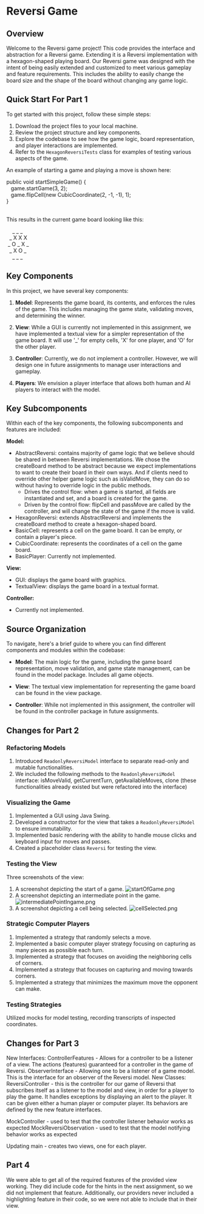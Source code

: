 # Reversi Game

## Overview

Welcome to the Reversi game project! This code provides the interface and abstraction
for a Reversi game. Extending it is a Reversi implementation with a hexagon-shaped playing board.
Our Reversi game was designed with the intent of being easily extended
and customized to meet various gameplay and feature requirements. This 
includes the ability to easily change the board size and the shape of the board without
changing any game logic.

## Quick Start For Part 1

To get started with this project, follow these simple steps:

1. Download the project files to your local machine.
2. Review the project structure and key components.
3. Explore the codebase to see how the game logic, board representation, and player interactions are implemented.
4. Refer to the `HexagonReversiTests` class for examples of testing various aspects of the game.

An example of starting a game and playing a move is shown here: <br>

public void startSimpleGame() { <br>
&nbsp;&nbsp; game.startGame(3, 2); <br>
&nbsp;&nbsp; game.flipCell(new CubicCoordinate(2, -1, -1), 1); <br>
}
<br>
<br>

This results in the current game board looking like this:

&nbsp;&nbsp;&nbsp;&nbsp;_ _ _ <br>
&nbsp;&nbsp;_ X X X <br>
&nbsp;_ O _ X _ <br>
&nbsp;&nbsp;_ X O _ <br>
&nbsp;&nbsp;&nbsp;&nbsp;_ _ _


## Key Components

In this project, we have several key components:

1. **Model**: Represents the game board, its contents, and enforces the rules of the game. This includes managing the game state, validating moves, and determining the winner.

2. **View**: While a GUI is currently not implemented in this assignment, we have implemented a textual view for a simpler representation of the game board. It will use '_' for empty cells, 'X' for one player, and 'O' for the other player.

3. **Controller**: Currently, we do not implement a controller. However, we will design one in future assignments to manage user interactions and gameplay.

4. **Players**: We envision a player interface that allows both human and AI players to interact with the model.

## Key Subcomponents

Within each of the key components, the following subcomponents and features are included:

**Model:**
- AbstractReversi: contains majority of game logic that we believe should be shared in between
  Reversi implementations. We chose the createBoard method to be abstract because we expect
  implementations to want to create their board in their own ways. And if clients need to override
  other helper game logic such as isValidMove, they can do so without having to override
  logic in the public methods.
    - Drives the control flow: when a game is started, all fields are instantiated and set, and a board is created for the game.
    - Driven by the control flow: flipCell and passMove are called by the controller, and will change the state of the game
      if the move is valid.
- HexagonReversi: extends AbstractReversi and implements the createBoard method to create a hexagon-shaped board.
- BasicCell: represents a cell on the game board. It can be empty, or contain a player's piece.
- CubicCoordinate: represents the coordinates of a cell on the game board.
- BasicPlayer: Currently not implemented.
  
**View:**
- GUI: displays the game board with graphics.
- TextualView: displays the game board in a textual format.


**Controller:**
- Currently not implemented.


## Source Organization

To navigate, here's a brief guide to where you can find different components and modules within the codebase:

- **Model**: The main logic for the game, including the game board representation, move validation, and game state management, can be found in the model package. Includes all game objects.

- **View**: The textual view implementation for representing the game board can be found in the view package.

- **Controller**: While not implemented in this assignment, the controller will be found in the controller package in future assignments.




## Changes for Part 2

### Refactoring Models
1. Introduced `ReadonlyReversiModel` interface to separate read-only and mutable functionalities.
2. We included the following methods to the `ReadonlyReversiModel` interface: isMoveValid, getCurrentTurn, getAvailableMoves, clone (these functionalities already existed but were refactored into the interface)


### Visualizing the Game
1. Implemented a GUI using Java Swing.
2. Developed a constructor for the view that takes a `ReadonlyReversiModel` to ensure immutability.
3. Implemented basic rendering with the ability to handle mouse clicks and keyboard input for moves and passes.
4. Created a placeholder class `Reversi` for testing the view.

### Testing the View
Three screenshots of the view:
1. A screenshot depicting the start of a game.
   ![startOfGame.png](screenshotsOfGUI%2FstartOfGame.png)
2. A screenshot depicting an intermediate point in the game.
   ![intermediatePointIngame.png](screenshotsOfGUI%2FintermediatePointIngame.png)
3. A screenshot depicting a cell being selected.
   ![cellSelected.png](screenshotsOfGUI%2FcellSelected.png)

### Strategic Computer Players
1. Implemented a strategy that randomly selects a move.
2. Implemented a basic computer player strategy focusing on capturing as many pieces as possible each turn.
3. Implemented a strategy that focuses on avoiding the neighboring cells of corners.
4. Implemented a strategy that focuses on capturing and moving towards corners.
5. Implemented a strategy that minimizes the maximum move the opponent can make.

### Testing Strategies
Utilized mocks for model testing, recording transcripts of inspected coordinates.

## Changes for Part 3
New Interfaces:
ControllerFeatures - Allows for a controller to be a listener of a view. The actions (features) guaranteed for a controller in the game of Reversi.
ObserverInterface - Allowing one to be a listener of a game model. This is the interface for an observer of the Reversi model.
New Classes:
ReversiController - this is the controller for our game of Reversi that subscribes itself as a listener to the model and view, in order for a player to play the game.
It handles exceptions by displaying an alert to the player. It can be given either a human player or computer player. Its behaviors are defined by the new feature interfaces.

MockController - used to test that the controller listener behavior works as expected
MockReversiObservation - used to test that the model notifying behavior works as expected

Updating main - creates two views, one for each player.

## Part 4

We were able to get all of the required features of the provided view working.
They did include code for the hints in the next assignment, so we did not implement that feature.
Additionally, our providers never included a highlighting feature in their code, so we were not able to include that in their view. 

